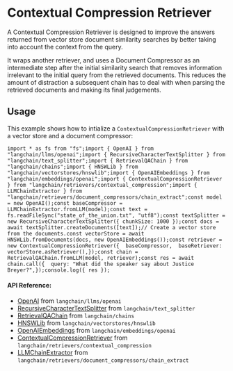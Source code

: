 Contextual Compression Retriever
================================

A Contextual Compression Retriever is designed to improve the answers returned from vector store document similarity searches by better taking into account the context from the query.

It wraps another retriever, and uses a Document Compressor as an intermediate step after the initial similarity search that removes information irrelevant to the initial query from the retrieved documents. This reduces the amount of distraction a subsequent chain has to deal with when parsing the retrieved documents and making its final judgements.

Usage[](#usage "Direct link to Usage")
---------------------------------------

This example shows how to intialize a `ContextualCompressionRetriever` with a vector store and a document compressor:

    import * as fs from "fs";import { OpenAI } from "langchain/llms/openai";import { RecursiveCharacterTextSplitter } from "langchain/text_splitter";import { RetrievalQAChain } from "langchain/chains";import { HNSWLib } from "langchain/vectorstores/hnswlib";import { OpenAIEmbeddings } from "langchain/embeddings/openai";import { ContextualCompressionRetriever } from "langchain/retrievers/contextual_compression";import { LLMChainExtractor } from "langchain/retrievers/document_compressors/chain_extract";const model = new OpenAI();const baseCompressor = LLMChainExtractor.fromLLM(model);const text = fs.readFileSync("state_of_the_union.txt", "utf8");const textSplitter = new RecursiveCharacterTextSplitter({ chunkSize: 1000 });const docs = await textSplitter.createDocuments([text]);// Create a vector store from the documents.const vectorStore = await HNSWLib.fromDocuments(docs, new OpenAIEmbeddings());const retriever = new ContextualCompressionRetriever({  baseCompressor,  baseRetriever: vectorStore.asRetriever(),});const chain = RetrievalQAChain.fromLLM(model, retriever);const res = await chain.call({  query: "What did the speaker say about Justice Breyer?",});console.log({ res });

#### API Reference:

*   [OpenAI](/docs/api/llms_openai/classes/OpenAI) from `langchain/llms/openai`
*   [RecursiveCharacterTextSplitter](/docs/api/text_splitter/classes/RecursiveCharacterTextSplitter) from `langchain/text_splitter`
*   [RetrievalQAChain](/docs/api/chains/classes/RetrievalQAChain) from `langchain/chains`
*   [HNSWLib](/docs/api/vectorstores_hnswlib/classes/HNSWLib) from `langchain/vectorstores/hnswlib`
*   [OpenAIEmbeddings](/docs/api/embeddings_openai/classes/OpenAIEmbeddings) from `langchain/embeddings/openai`
*   [ContextualCompressionRetriever](/docs/api/retrievers_contextual_compression/classes/ContextualCompressionRetriever) from `langchain/retrievers/contextual_compression`
*   [LLMChainExtractor](/docs/api/retrievers_document_compressors_chain_extract/classes/LLMChainExtractor) from `langchain/retrievers/document_compressors/chain_extract`